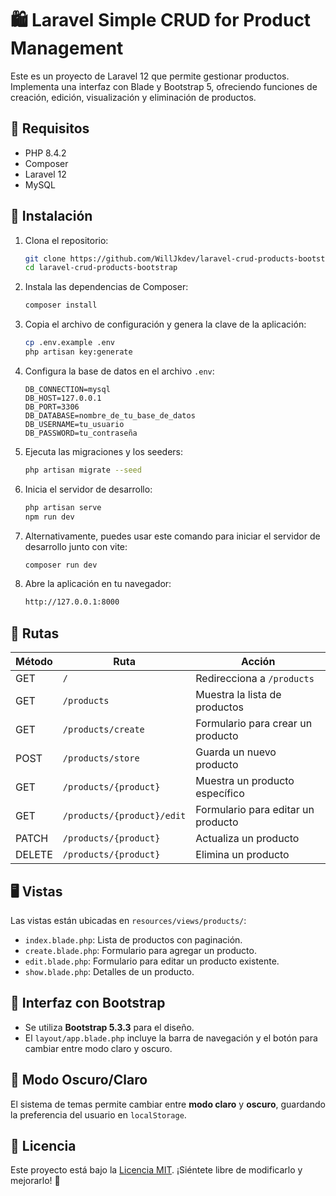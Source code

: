 # 🛍️ Laravel Simple CRUD for Product Management

Este es un proyecto de Laravel 12 que permite gestionar productos. Implementa una interfaz con Blade y Bootstrap 5, ofreciendo funciones de creación, edición, visualización y eliminación de productos.

## 📌 Requisitos

- PHP 8.4.2
- Composer
- Laravel 12
- MySQL

## 🚀 Instalación

1. Clona el repositorio:

   ```sh
   git clone https://github.com/WillJkdev/laravel-crud-products-bootstrap.git
   cd laravel-crud-products-bootstrap
   ```

2. Instala las dependencias de Composer:

   ```sh
   composer install
   ```

3. Copia el archivo de configuración y genera la clave de la aplicación:

   ```sh
   cp .env.example .env
   php artisan key:generate
   ```

4. Configura la base de datos en el archivo `.env`:

   ```env
   DB_CONNECTION=mysql
   DB_HOST=127.0.0.1
   DB_PORT=3306
   DB_DATABASE=nombre_de_tu_base_de_datos
   DB_USERNAME=tu_usuario
   DB_PASSWORD=tu_contraseña
   ```

5. Ejecuta las migraciones y los seeders:

   ```sh
   php artisan migrate --seed
   ```

6. Inicia el servidor de desarrollo:

   ```sh
   php artisan serve
   npm run dev
   ```
7. Alternativamente, puedes usar este comando para iniciar el servidor de desarrollo junto con vite:
   
   ```sh
   composer run dev
   ```
8. Abre la aplicación en tu navegador:

   ```sh
   http://127.0.0.1:8000
   ```

## 📌 Rutas

| Método | Ruta                       | Acción                             |
| ------ | -------------------------- | ---------------------------------- |
| GET    | `/`                        | Redirecciona a `/products`         |
| GET    | `/products`                | Muestra la lista de productos      |
| GET    | `/products/create`         | Formulario para crear un producto  |
| POST   | `/products/store`          | Guarda un nuevo producto           |
| GET    | `/products/{product}`      | Muestra un producto específico     |
| GET    | `/products/{product}/edit` | Formulario para editar un producto |
| PATCH  | `/products/{product}`      | Actualiza un producto              |
| DELETE | `/products/{product}`      | Elimina un producto                |

## 🖥️ Vistas

Las vistas están ubicadas en `resources/views/products/`:

- `index.blade.php`: Lista de productos con paginación.
- `create.blade.php`: Formulario para agregar un producto.
- `edit.blade.php`: Formulario para editar un producto existente.
- `show.blade.php`: Detalles de un producto.

## 🎨 Interfaz con Bootstrap

- Se utiliza **Bootstrap 5.3.3** para el diseño.
- El `layout/app.blade.php` incluye la barra de navegación y el botón para cambiar entre modo claro y oscuro.

## 🌙 Modo Oscuro/Claro

El sistema de temas permite cambiar entre **modo claro** y **oscuro**, guardando la preferencia del usuario en `localStorage`.

## 📜 Licencia

Este proyecto está bajo la [Licencia MIT](LICENSE). ¡Siéntete libre de modificarlo y mejorarlo! 🚀

